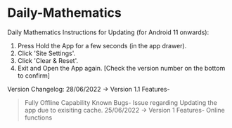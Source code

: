 # Daily-Mathematics
Daily Mathematics 
Instructions for Updating (for Android 11 onwards):
1. Press Hold the App for a few seconds (in the app drawer).
2. Click 'Site Settings'.
3. Click 'Clear & Reset'.
4. Exit and Open the App again. [Check the version number on the bottom to confirm]

Version Changelog:
28/06/2022 -> Version 1.1 
 Features-
 >Fully Offline Capability
 Known Bugs-
 >Issue regarding Updating the app due to exisiting cache.
25/06/2022 -> Version 1
 Features-
 >Online functions 
